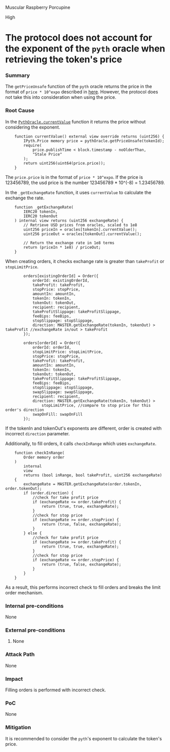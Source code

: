 Muscular Raspberry Porcupine

High

# The protocol does not account for the exponent of the `pyth` oracle when retrieving the token's price

### Summary

The `getPriceUnsafe` function of the `pyth` oracle returns the price in the format of `price * 10^expo` described in [here](https://api-reference.pyth.network/price-feeds/evm/getPriceNoOlderThan#:~:text=Sample%20price%20object%3A). However, the protocol does not take this into consideration when using the price.

### Root Cause

In the [`PythOracle.currentValue`](https://github.com/sherlock-audit/2024-11-oku/blob/main/oku-custom-order-types/contracts/oracle/External/PythOracle.sol#L26-L33) function it returns the price without considering the exponent.

```solidity
    function currentValue() external view override returns (uint256) {
        IPyth.Price memory price = pythOracle.getPriceUnsafe(tokenId);
        require(
            price.publishTime < block.timestamp - noOlderThan,
            "Stale Price"
        );
        return uint256(uint64(price.price));
    }
```

The `price.price` is in the format of `price * 10^expo`. If the price is 123456789, the usd price is the number 123456789 * 10^(-8) = 1.23456789.

In the `_getExchangeRate` function, it uses `currentValue` to calculate the exchange the rate.

```solidity
    function _getExchangeRate(
        IERC20 tokenIn,
        IERC20 tokenOut
    ) internal view returns (uint256 exchangeRate) {
        // Retrieve USD prices from oracles, scaled to 1e8
        uint256 priceIn = oracles[tokenIn].currentValue();
        uint256 priceOut = oracles[tokenOut].currentValue();

        // Return the exchange rate in 1e8 terms
        return (priceIn * 1e8) / priceOut;
    }
```

When creating orders, it checks exchange rate is greater than `takeProfit` or `stopLimitPrice`.

```solidity
        orders[existingOrderId] = Order({
            orderId: existingOrderId,
            takeProfit: takeProfit,
            stopPrice: stopPrice,
            amountIn: amountIn,
            tokenIn: tokenIn,
            tokenOut: tokenOut,
            recipient: recipient,
            takeProfitSlippage: takeProfitSlippage,
            feeBips: feeBips,
            stopSlippage: stopSlippage,
            direction: MASTER.getExchangeRate(tokenIn, tokenOut) > takeProfit //exchangeRate in/out > takeProfit
        });

        orders[orderId] = Order({
            orderId: orderId,
            stopLimitPrice: stopLimitPrice,
            stopPrice: stopPrice,
            takeProfit: takeProfit,
            amountIn: amountIn,
            tokenIn: tokenIn,
            tokenOut: tokenOut,
            takeProfitSlippage: takeProfitSlippage,
            feeBips: feeBips,
            stopSlippage: stopSlippage,
            swapSlippage: swapSlippage,
            recipient: recipient,
            direction: MASTER.getExchangeRate(tokenIn, tokenOut) >
                stopLimitPrice, //compare to stop price for this order's direction
            swapOnFill: swapOnFill
        });
```

If the tokenIn and tokenOut's exponents are different, order is created with incorrect `direction` parameter.

Additionally, to fill orders, it calls `checkInRange` which uses `exchangeRate`.

```solidity
    function checkInRange(
        Order memory order
    )
        internal
        view
        returns (bool inRange, bool takeProfit, uint256 exchangeRate)
    {
        exchangeRate = MASTER.getExchangeRate(order.tokenIn, order.tokenOut);
        if (order.direction) {
            //check for take profit price
            if (exchangeRate <= order.takeProfit) {
                return (true, true, exchangeRate);
            }
            //check for stop price
            if (exchangeRate >= order.stopPrice) {
                return (true, false, exchangeRate);
            }
        } else {
            //check for take profit price
            if (exchangeRate >= order.takeProfit) {
                return (true, true, exchangeRate);
            }
            //check for stop price
            if (exchangeRate <= order.stopPrice) {
                return (true, false, exchangeRate);
            }
        }
    }
```

As a result, this performs incorrect check to fill orders and breaks the limit order mechanism.

### Internal pre-conditions

None

### External pre-conditions

1. None

### Attack Path

None

### Impact

Filling orders is performed with incorrect check.

### PoC

None

### Mitigation

It is recommended to consider the `pyth`'s exponent to calculate the token's price.
